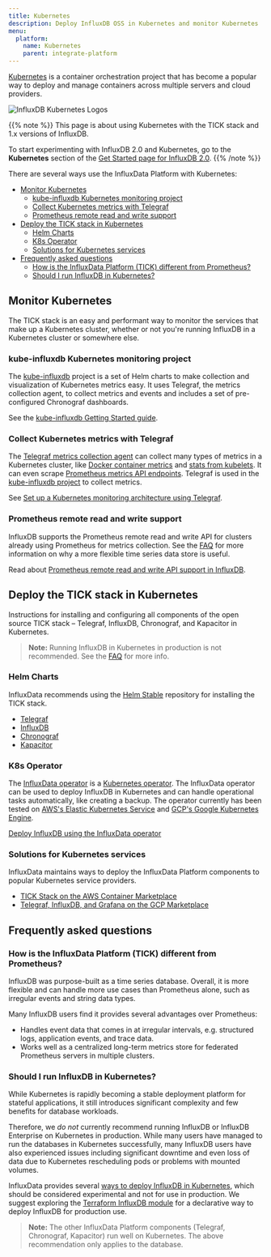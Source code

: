 ```yaml
---
title: Kubernetes
description: Deploy InfluxDB OSS in Kubernetes and monitor Kubernetes
menu:
  platform:
    name: Kubernetes
    parent: integrate-platform
---
```


[Kubernetes](https://kubernetes.io/) is a container orchestration project that
has become a popular way to deploy and manage containers across multiple servers and cloud providers.

![InfluxDB Kubernetes Logos](/img/platform/flux-kube.png)

{{% note %}}
This page is about using Kubernetes with the TICK stack and 1.x versions of InfluxDB.

To start experimenting with InfluxDB 2.0 and Kubernetes, go to the **Kubernetes** section of the [Get Started page for InfluxDB 2.0](https://v2.docs.influxdata.com/v2.0/get-started/).
{{% /note %}}

There are several ways use the InfluxData Platform with Kubernetes:

- [Monitor Kubernetes](#monitor-kubernetes)
  - [kube-influxdb Kubernetes monitoring project](#kube-influxdb-kubernetes-monitoring-project)
  - [Collect Kubernetes metrics with Telegraf](#collect-kubernetes-metrics-with-telegraf)
  - [Prometheus remote read and write support](#prometheus-remote-read-and-write-support)
- [Deploy the TICK stack in Kubernetes](#deploy-the-tick-stack-in-kubernetes)
  - [Helm Charts](#helm-charts)
  - [K8s Operator](#k8s-operator)
  - [Solutions for Kubernetes services](#solutions-for-kubernetes-services)
- [Frequently asked questions](#frequently-asked-questions)
  - [How is the InfluxData Platform (TICK) different from Prometheus?](#how-is-the-influxdata-platform-tick-different-from-prometheus)
  - [Should I run InfluxDB in Kubernetes?](#should-i-run-influxdb-in-kubernetes)

## Monitor Kubernetes

The TICK stack is an easy and performant way to monitor the services that make up a Kubernetes cluster, whether or not you're running InfluxDB in a Kubernetes cluster or somewhere else.

### kube-influxdb Kubernetes monitoring project

The [kube-influxdb](https://github.com/influxdata/kube-influxdb) project is a
set of Helm charts to make collection and visualization of Kubernetes metrics
easy. It uses Telegraf, the metrics collection agent, to collect metrics and
events and includes a set of pre-configured Chronograf dashboards.

See the [kube-influxdb Getting Started guide](https://github.com/influxdata/kube-influxdb/blob/master/docs/v1.0/getting_started.md).

### Collect Kubernetes metrics with Telegraf

The [Telegraf metrics collection agent](/telegraf/latest/introduction/getting-started/)
can collect many types of metrics in a Kubernetes cluster, like [Docker container metrics](https://github.com/influxdata/telegraf/blob/master/plugins/inputs/docker/README.md)
and [stats from kubelets](https://github.com/influxdata/telegraf/tree/master/plugins/inputs/kubernetes).
It can even scrape [Prometheus metrics API endpoints](https://github.com/influxdata/telegraf/tree/master/plugins/inputs/prometheus).
Telegraf is used in the [kube-influxdb project](#kube-influxdb-kubernetes-monitoring-project)
to collect metrics.

See [Set up a Kubernetes monitoring architecture using Telegraf](https://www.influxdata.com/blog/monitoring-kubernetes-architecture/).

### Prometheus remote read and write support

InfluxDB supports the Prometheus remote read and write API for clusters already
using Prometheus for metrics collection. See the
[FAQ](#frequently-asked-questions) for more information on why a more flexible
time series data store is useful.

Read about [Prometheus remote read and write API support in InfluxDB](/influxdb/latest/supported_protocols/prometheus/).

## Deploy the TICK stack in Kubernetes
Instructions for installing and configuring all components of the open source
TICK stack – Telegraf, InfluxDB, Chronograf, and Kapacitor in Kubernetes.

> **Note:** Running InfluxDB in Kubernetes in production is not recommended. See
> the [FAQ](#frequently-asked-questions) for more info.

### Helm Charts

InfluxData recommends using the [Helm Stable](https://github.com/helm/charts/tree/master/stable) repository for installing the TICK stack.

- [Telegraf](https://github.com/helm/charts/tree/master/stable/telegraf)
- [InfluxDB](https://github.com/helm/charts/tree/master/stable/influxdb)
- [Chronograf](https://github.com/helm/charts/tree/master/stable/chronograf)
- [Kapacitor](https://github.com/helm/charts/tree/master/stable/kapacitor)

### K8s Operator

The [InfluxData operator](https://github.com/influxdata/influxdata-operator) is
a [Kubernetes operator](https://coreos.com/operators/). The InfluxData operator
can be used to deploy InfluxDB in Kubernetes and can handle operational tasks
automatically, like creating a backup. The operator currently has been tested on
[AWS's Elastic Kubernetes Service](https://aws.amazon.com/eks/) and [GCP's Google Kubernetes Engine](https://cloud.google.com/kubernetes-engine/).

[Deploy InfluxDB using the InfluxData
operator](https://github.com/influxdata/influxdata-operator)

### Solutions for Kubernetes services

InfluxData maintains ways to deploy the InfluxData Platform components to popular Kubernetes service providers.

- [TICK Stack on the AWS Container Marketplace](https://aws.amazon.com/marketplace/pp/B07KGM885K?qid=1544514373950&sr=0-18&ref_=srh_res_product_title)
- [Telegraf, InfluxDB, and Grafana on the GCP Marketplace](https://console.cloud.google.com/marketplace/details/influxdata-public/telegraf-influxdb-grafana?q=telegraf)

## Frequently asked questions

### How is the InfluxData Platform (TICK) different from Prometheus?

InfluxDB was purpose-built as a time series database. Overall, it is more
flexible and can handle more use cases than Prometheus alone, such as irregular
events and string data types.

Many InfluxDB users find it provides several advantages over Prometheus:
- Handles event data that comes in at irregular intervals, e.g. structured logs,
  application events, and trace data.
- Works well as a centralized long-term metrics store for federated Prometheus
  servers in multiple clusters.

### Should I run InfluxDB in Kubernetes?

While Kubernetes is rapidly becoming a stable deployment platform for stateful
applications, it still introduces significant complexity and few benefits for
database workloads.

Therefore, we _do not_ currently recommend running InfluxDB or InfluxDB
Enterprise on Kubernetes in production. While many users have managed to run the
databases in Kubernetes successfully, many InfluxDB users have also experienced
issues including significant downtime and even loss of data due to Kubernetes
rescheduling pods or problems with mounted volumes.

InfluxData provides several [ways to deploy InfluxDB in Kubernetes](/platform/install-and-deploy/deploying/kubernetes/),
which should be considered experimental and not for use in production. We
suggest exploring the [Terraform InfluxDB module](https://registry.terraform.io/modules/influxdata/influxdb/aws/1.0.4)
for a declarative way to deploy InfluxDB for production use.

> **Note:** The other InfluxData Platform components (Telegraf, Chronograf,
> Kapacitor) run well on Kubernetes. The above recommendation only applies to
> the database.

